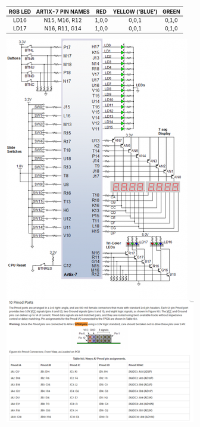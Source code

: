 | **RGB LED** | **ARTIX-7 PIN NAMES** |**RED** | **YELLOW ('BLUE')** | **GREEN** |
| :-: | :-: | :-: | :-: | :-: |
| LD16 | N15, M16, R12 | 1,0,0 | 0,0,1 | 0,1,0 |
| LD17 | N16, R11, G14 | 1,0,0 | 0,0,1 | 0,1,0 | 

   ![your figure](images/7.seg.png)
   ![your figure](images/pmod.png)
